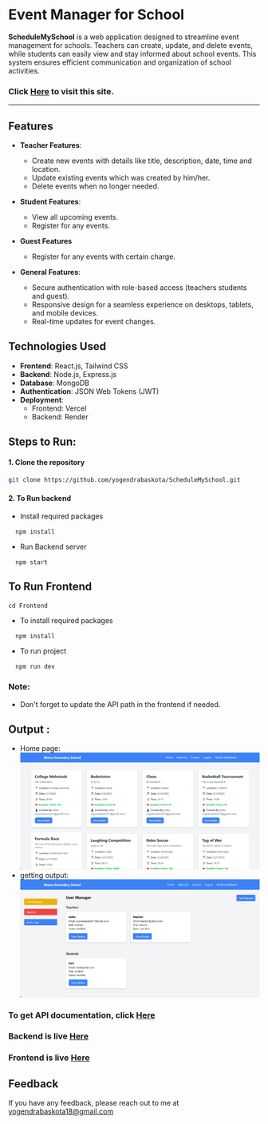 # Event Manager for School 

**ScheduleMySchool** is a web application designed to streamline event management for schools. Teachers can create, update, and delete events, while students can easily view and stay informed about school events. This system ensures efficient communication and organization of school activities.  


### Click [Here](https://schedule-my-school.vercel.app/) to visit this site.

---
## Features  
- **Teacher Features**:  
  - Create new events with details like title, description, date, time and location.  
  - Update existing events which was created by him/her.  
  - Delete events when no longer needed.  

- **Student Features**:  
  - View all upcoming events.  
  - Register for any events.

- **Guest Features**
  - Register for any events with certain charge.

- **General Features**:  
  - Secure authentication with role-based access (teachers students and guest).  
  - Responsive design for a seamless experience on desktops, tablets, and mobile devices.  
  - Real-time updates for event changes.  


## Technologies Used  

- **Frontend**: React.js, Tailwind CSS  
- **Backend**: Node.js, Express.js  
- **Database**: MongoDB  
- **Authentication**: JSON Web Tokens (JWT)  
- **Deployment**:  
  - Frontend: Vercel  
  - Backend: Render  





## **Steps to Run**:  


#### 1. Clone the repository  
```bash  
git clone https://github.com/yogendrabaskota/ScheduleMySchool.git

```
#### 2. To Run backend

- Install required packages
```https 
  npm install
``` 
- Run Backend server
```https 
  npm start
``` 

## To Run Frontend

```https 
cd Frontend
``` 
- To install required packages 

```https 
  npm install
``` 

- To run project

```https 
  npm run dev
``` 

### Note:
- Don't forget to update the API path in the frontend if needed.



## Output :
- Home page:
![Homepage Snapshot](frontend/public/1.png)
- getting output:
![getting output after filling form](frontend/public/2.png)


### To get API documentation, click [Here](https://documenter.getpostman.com/view/33322053/2sAYQWKZR1)

### Backend is live [Here](https://schedulemyschool.onrender.com/)

### Frontend is live [Here](https://schedule-my-school.vercel.app/)



## Feedback
  If you have any feedback, please reach out to me at yogendrabaskota18@gmail.com  







